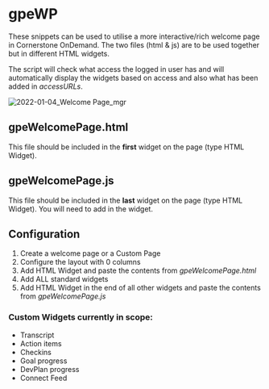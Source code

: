 # gpeWP

These snippets can be used to utilise a more interactive/rich welcome page in Cornerstone OnDemand.
The two files (html & js) are to be used together but in different HTML widgets.

The script will check what access the logged in user has and will automatically display the widgets based on access and also what has been added in *accessURLs*.

![2022-01-04_Welcome Page_mgr](https://user-images.githubusercontent.com/56861994/148040746-5a08431f-6f42-4535-a1d3-7cb46adde6ce.jpg)

## gpeWelcomePage.html
This file should be included in the **first** widget on the page (type HTML Widget).

## gpeWelcomePage.js
This file should be included in the **last** widget on the page (type HTML Widget).
You will need to add <script> </script> in the widget.

## Configuration
1. Create a welcome page or a Custom Page
2. Configure the layout with 0 columns
3. Add HTML Widget and paste the contents from *gpeWelcomePage.html*
4. Add ALL standard widgets
5. Add HTML Widget in the end of all other widgets and paste the contents from *gpeWelcomePage.js*

### Custom Widgets currently in scope:
- Transcript
- Action items
- Checkins
- Goal progress
- DevPlan progress
- Connect Feed

